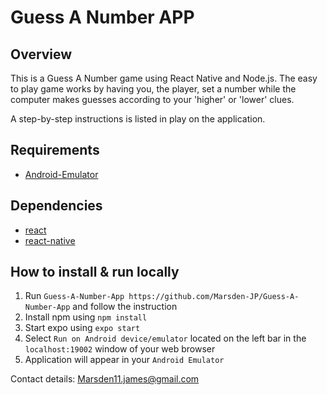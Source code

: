 #  Guess A Number APP

## Overview

This is a Guess A Number game using React Native and Node.js. The easy to play game works by having you, the player, set a number while the computer makes guesses according to your 'higher' or 'lower' clues. 

A step-by-step instructions is listed in play on the application. 

## Requirements

- [Android-Emulator](https://docs.expo.dev/workflow/android-studio-emulator/)


## Dependencies
- [react](https://reactjs-bot.github.io/react/docs/installation.html)
- [react-native](https://reactnative.dev/docs/0.60/enviroment-setup)

## How to install & run locally

1. Run `Guess-A-Number-App https://github.com/Marsden-JP/Guess-A-Number-App` and follow the instruction
2. Install npm using `npm install`
3. Start expo using `expo start`
4. Select `Run on Android device/emulator` located on the left bar in the `localhost:19002` window of your web browser
5. Application will appear in your `Android Emulator`

Contact details: Marsden11.james@gmail.com

